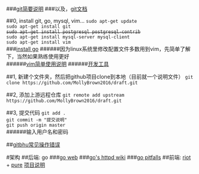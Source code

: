 
###[git简要说明](http://rogerdudler.github.io/git-guide/index.zh.html)
###以及，[git文档](https://git-scm.com/book/zh/v2)

##0, install git, go, mysql, vim...
`sudo apt-get update`   
`sudo apt-get install git`   
~~`sudo apt-get install postgresql postgresql-contrib`~~      
`sudo apt-get install mysql-server mysql-client`    
`sudo apt-get install vim`   
###[install go](http://ask.xmodulo.com/install-go-language-linux.html)
######因为linux系统里修改配置文件多数用到vim，先简单了解下，当然如果熟练使用更好    
######[vim简单使用说明](http://www.jianshu.com/p/bcbe916f97e1)
######[开发工具](https://github.com/astaxie/build-web-application-with-golang/blob/master/zh/01.4.md)

##1, 新建个文件夹，然后把github项目clone到本地（目前就一个说明文件）
`git clone https://github.com/MollyBrown2016/draft.git`

##2, 添加上游远程仓库
`git remote add upstream https://github.com/MollyBrown2016/draft.git`

##3, 提交代码
`git add .`     
`git commit -m "提交说明"`    
`git push origin master`    
######输入用户名和密码

##[gitbhu常见操作错误](http://blog.csdn.net/dengjianqiang2011/article/details/9260435)


#架构
##后端: go
###[go web](https://www.gitbook.com/book/wizardforcel/build-web-application-with-golang/details)
###[go's httpd wiki](https://golang.org/doc/articles/wiki/)
###[go pitfalls](http://colobu.com/2015/09/07/gotchas-and-common-mistakes-in-go-golang/)
##前端: [riot](http://riotjs.com/zh/) + [pure](http://purecss.io/)
[项目说明](http://ju.outofmemory.cn/entry/233097)


